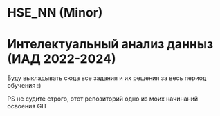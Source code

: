 # HSE_NN (Minor) 
# Интелектуальный анализ данныз (ИАД 2022-2024)
Буду выкладывать сюда все задания и их решения за весь период обучения :)

PS не судите строго, этот репозиторий одно из моих начинаний освоения GIT 
